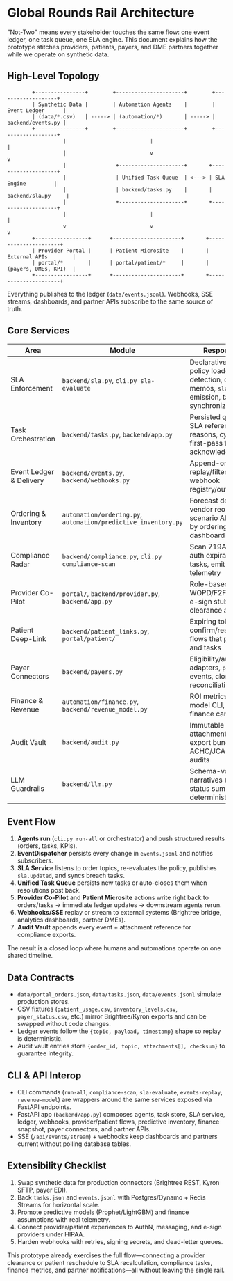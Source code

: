# Global Rounds Rail Architecture

"Not-Two" means every stakeholder touches the same flow: one event ledger, one task queue, one SLA engine. This document explains how the prototype stitches providers, patients, payers, and DME partners together while we operate on synthetic data.

## High-Level Topology
```
        +----------------+        +----------------------+        +-------------------+
        | Synthetic Data |        | Automation Agents    |        | Event Ledger      |
        | (data/*.csv)   | -----> | (automation/*)       | -----> | backend/events.py |
        +----------------+        +----------------------+        +-------------------+
                  |                           |                           |
                  |                           v                           v
                  |                +---------------------+       +--------------------+
                  |                | Unified Task Queue  | <---> | SLA Engine         |
                  |                | backend/tasks.py    |       | backend/sla.py     |
                  |                +---------------------+       +--------------------+
                  |                           |                           |
                  v                           v                           v
        +-----------------+      +----------------------+       +----------------------+
        | Provider Portal |      | Patient Microsite    |       | External APIs        |
        | portal/*        |      | portal/patient/*     |       | (payers, DMEs, KPI)  |
        +-----------------+      +----------------------+       +----------------------+
```

Everything publishes to the ledger (`data/events.jsonl`). Webhooks, SSE streams, dashboards, and partner APIs subscribe to the same source of truth.

## Core Services
| Area | Module | Responsibilities |
| ---- | ------ | ---------------- |
| SLA Enforcement | `backend/sla.py`, `cli.py sla-evaluate` | Declarative specs, policy loader, breach detection, credit memos, `sla.updated` emission, task synchronization |
| Task Orchestration | `backend/tasks.py`, `backend/app.py` | Persisted queue with SLA references, breach reasons, cycle times, first-pass flags, and acknowledgement APIs |
| Event Ledger & Delivery | `backend/events.py`, `backend/webhooks.py` | Append-only log, replay/filters, SSE feed, webhook registry/outbox worker |
| Ordering & Inventory | `automation/ordering.py`, `automation/predictive_inventory.py` | Forecast demand, vendor reorders, scenario API consumed by ordering agent and dashboard |
| Compliance Radar | `backend/compliance.py`, `cli.py compliance-scan` | Scan 719A/F2F/prior-auth expirations, open tasks, emit radar telemetry |
| Provider Co-Pilot | `portal/`, `backend/provider.py`, `backend/app.py` | Role-based task inbox, WOPD/F2F templates, e-sign stubs, hold-clearance actions |
| Patient Deep-Link | `backend/patient_links.py`, `portal/patient/` | Expiring tokens, confirm/reschedule/help flows that post events and tasks |
| Payer Connectors | `backend/payers.py` | Eligibility/auth/remit adapters, `payer.updated` events, closes reconciliation tasks |
| Finance & Revenue | `automation/finance.py`, `backend/revenue_model.py` | ROI metrics, revenue model CLI, dashboard finance cards |
| Audit Vault | `backend/audit.py` | Immutable timeline + attachment hashing, export bundles for ACHC/JCAHO/payer audits |
| LLM Guardrails | `backend/llm.py` | Schema-validated narratives (appeals, status summaries) with deterministic fallbacks |

## Event Flow
1. **Agents run** (`cli.py run-all` or orchestrator) and push structured results (orders, tasks, KPIs).
2. **EventDispatcher** persists every change in `events.jsonl` and notifies subscribers.
3. **SLA Service** listens to order topics, re-evaluates the policy, publishes `sla.updated`, and syncs breach tasks.
4. **Unified Task Queue** persists new tasks or auto-closes them when resolutions post back.
5. **Provider Co-Pilot** and **Patient Microsite** actions write right back to orders/tasks → immediate ledger updates → downstream agents rerun.
6. **Webhooks/SSE** replay or stream to external systems (Brightree bridge, analytics dashboards, partner DMEs).
7. **Audit Vault** appends every event + attachment reference for compliance exports.

The result is a closed loop where humans and automations operate on one shared timeline.

## Data Contracts
- `data/portal_orders.json`, `data/tasks.json`, `data/events.jsonl` simulate production stores.
- CSV fixtures (`patient_usage.csv`, `inventory_levels.csv`, `payer_status.csv`, etc.) mirror Brightree/Kyron exports and can be swapped without code changes.
- Ledger events follow the `{topic, payload, timestamp}` shape so replay is deterministic.
- Audit vault entries store `{order_id, topic, attachments[], checksum}` to guarantee integrity.

## CLI & API Interop
- CLI commands (`run-all`, `compliance-scan`, `sla-evaluate`, `events-replay`, `revenue-model`) are wrappers around the same services exposed via FastAPI endpoints.
- FastAPI app (`backend/app.py`) composes agents, task store, SLA service, ledger, webhooks, provider/patient flows, predictive inventory, finance snapshot, payer connectors, and partner APIs.
- SSE (`/api/events/stream`) + webhooks keep dashboards and partners current without polling database tables.

## Extensibility Checklist
1. Swap synthetic data for production connectors (Brightree REST, Kyron SFTP, payer EDI).
2. Back `tasks.json` and `events.jsonl` with Postgres/Dynamo + Redis Streams for horizontal scale.
3. Promote predictive models (Prophet/LightGBM) and finance assumptions with real telemetry.
4. Connect provider/patient experiences to AuthN, messaging, and e-sign providers under HIPAA.
5. Harden webhooks with retries, signing secrets, and dead-letter queues.

This prototype already exercises the full flow—connecting a provider clearance or patient reschedule to SLA recalculation, compliance tasks, finance metrics, and partner notifications—all without leaving the single rail.
